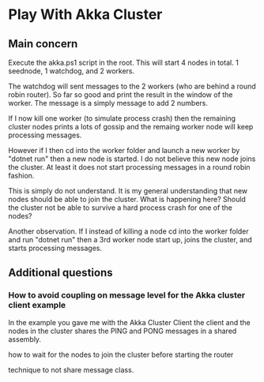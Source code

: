 # Play With Akka Cluster

## Main concern

Execute the akka.ps1 script in the root. This will start 4 nodes in total. 1 seednode, 1 watchdog, and 2 workers. 

The watchdog will sent messages to the 2 workers (who are behind a round robin router). So far so good and print the result in the window of the worker. The message is a simply message to add 2 numbers.

If I now kill one worker (to simulate process crash) then the remaining cluster nodes prints a lots of gossip and the remaing worker node will keep processing messages. 

However if I then cd into the worker folder and launch a new worker by "dotnet run" then a new node is started. I do not believe this new node joins the cluster. At least it does not start processing messages in a round robin fashion.

This is simply do not understand. It is my general understanding that new nodes should be able to join the cluster. What is happening here? Should the cluster not be able to survive a hard process crash for one of the nodes?

Another observation. If I instead of killing a node cd into the worker folder and run "dotnet run" then a 3rd worker node start up, joins the cluster, and starts processing messages.

## Additional questions

### How to avoid coupling on message level for the Akka cluster client example 

In the example you gave me with the Akka Cluster Client the client and the nodes in the cluster shares the PING and PONG messages in a shared assembly.


how to wait for the nodes to join the cluster before starting the router



technique to not share message class.





